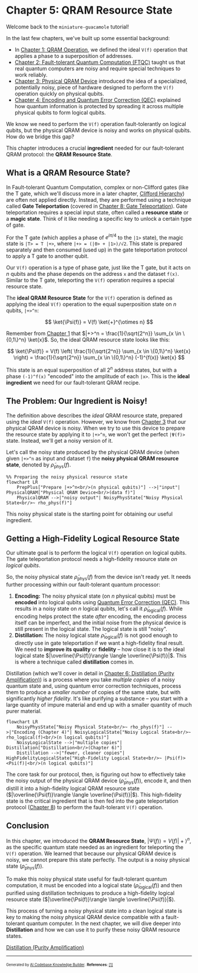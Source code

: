 # Chapter 5: QRAM Resource State

Welcome back to the `miniature-guacamole` tutorial!

In the last few chapters, we've built up some essential background:

- In [Chapter 1: QRAM Operation](01_qram_operation_.md), we defined the ideal `V(f)` operation that applies a phase to a superposition of addresses.
- [Chapter 2: Fault-tolerant Quantum Computation (FTQC)](02_fault_tolerant_quantum_computation__ftqc__.md) taught us that real quantum computers are noisy and require special techniques to work reliably.
- [Chapter 3: Physical QRAM Device](03_physical_qram_device_.md) introduced the idea of a specialized, potentially noisy, piece of hardware designed to perform the `V(f)` operation quickly on physical qubits.
- [Chapter 4: Encoding and Quantum Error Correction (QEC)](04_encoding_and_quantum_error_correction__qec__.md) explained how quantum information is protected by spreading it across multiple physical qubits to form logical qubits.

We know we need to perform the `V(f)` operation fault-tolerantly on logical qubits, but the physical QRAM device is noisy and works on physical qubits. How do we bridge this gap?

This chapter introduces a crucial **ingredient** needed for our fault-tolerant QRAM protocol: the **QRAM Resource State**.

## What is a QRAM Resource State?

In Fault-tolerant Quantum Computation, complex or non-Clifford gates (like the T gate, which we'll discuss more in a later chapter, [Clifford Hierarchy](10_clifford_hierarchy_.md)) are often not applied directly. Instead, they are performed using a technique called **Gate Teleportation** (covered in [Chapter 8: Gate Teleportation](08_gate_teleportation_.md)). Gate teleportation requires a special input state, often called a **resource state** or a **magic state**. Think of it like needing a specific key to unlock a certain type of gate.

For the T gate (which applies a phase of $e^{i\pi/4}$ to the `|1>` state), the magic state is `|T> = T |+>`, where `|+> = (|0> + |1>)/√2`. This state is prepared separately and then consumed (used up) in the gate teleportation protocol to apply a T gate to another qubit.

Our `V(f)` operation is a type of phase gate, just like the T gate, but it acts on $n$ qubits and the phase depends on the address `x` and the dataset `f(x)`. Similar to the T gate, teleporting the `V(f)` operation requires a special resource state.

The **ideal QRAM Resource State** for the `V(f)` operation is defined as applying the ideal `V(f)` operation to the equal superposition state on $n$ qubits, `|+>^n`:

$$
\ket{\Psi(f)} = V(f) \ket{+}^{\otimes n}
$$

Remember from [Chapter 1](01_qram_operation_.md) that $|+>^n = \frac{1}{\sqrt{2^n}} \sum_{x \in \{0,1\}^n} \ket{x}$. So, the ideal QRAM resource state looks like this:

$$
\ket{\Psi(f)} = V(f) \left( \frac{1}{\sqrt{2^n}} \sum_{x \in \{0,1\}^n} \ket{x} \right) = \frac{1}{\sqrt{2^n}} \sum_{x \in \{0,1\}^n} (-1)^{f(x)} \ket{x}
$$

This state is an equal superposition of all $2^n$ address states, but with a phase `(-1)^f(x)` "encoded" into the amplitude of each `|x>`. This is the **ideal ingredient** we need for our fault-tolerant QRAM recipe.

## The Problem: Our Ingredient is Noisy!

The definition above describes the _ideal_ QRAM resource state, prepared using the _ideal_ `V(f)` operation. However, we know from [Chapter 3](03_physical_qram_device_.md) that our physical QRAM device is noisy. When we try to use this device to prepare the resource state by applying it to `|+>^n`, we won't get the perfect `|Ψ(f)>` state. Instead, we'll get a noisy version of it.

Let's call the noisy state produced by the physical QRAM device (when given `|+>^n` as input and dataset `f`) the **noisy physical QRAM resource state**, denoted by $\tilde{\rho}_{\text{phys}}(f)$.

```mermaid
%% Preparing the noisy physical resource state
flowchart LR
    PrepPlus["Prepare |+>^n<br/>(n physical qubits)"] -->|"input"| PhysicalQRAM["Physical QRAM Device<br/>(data f)"]
    PhysicalQRAM -->|"noisy output"| NoisyPhysState["Noisy Physical State<br/>~ rho_phys(f)"]
```

This noisy physical state is the starting point for obtaining our useful ingredient.

## Getting a High-Fidelity Logical Resource State

Our ultimate goal is to perform the logical `V(f)` operation on logical qubits. The gate teleportation protocol needs a high-fidelity resource state _on logical qubits_.

So, the noisy physical state $\tilde{\rho}_{\text{phys}}(f)$ from the device isn't ready yet. It needs further processing within our fault-tolerant quantum processor:

1.  **Encoding:** The noisy physical state (on $n$ physical qubits) must be **encoded** into logical qubits using [Quantum Error Correction (QEC)](04_encoding_and_quantum_error_correction__qec__.md). This results in a noisy state on $n$ logical qubits, let's call it $\tilde{\rho}_{\text{logical}}(f)$. While encoding helps protect the state _after_ encoding, the encoding process itself can be imperfect, and the initial noise from the physical device is still present in the logical state. The logical state is still "noisy".
2.  **Distillation:** The noisy logical state $\tilde{\rho}_{\text{logical}}(f)$ is not good enough to directly use in gate teleportation if we want a high-fidelity final result. We need to **improve its quality** or **fidelity** – how close it is to the ideal logical state $|\overline{\Psi(f)}\rangle \langle \overline{\Psi(f)}|$. This is where a technique called **distillation** comes in.

Distillation (which we'll cover in detail in [Chapter 6: Distillation (Purity Amplification)](06_distillation__purity_amplification__.md)) is a process where you take _multiple copies_ of a noisy quantum state and, using quantum error correction techniques, process them to produce a _smaller number_ of copies of the same state, but with significantly _higher fidelity_. It's like purifying a substance – you start with a large quantity of impure material and end up with a smaller quantity of much purer material.

```code
flowchart LR
    NoisyPhysState["Noisy Physical State<br/>~ rho_phys(f)"] -->|"Encoding (Chapter 4)"| NoisyLogicalState["Noisy Logical State<br/>~ rho_logical(f)<br/>(n logical qubits)"]
    NoisyLogicalState -->|"multiple copies"| Distillation["Distillation<br/>(Chapter 6)"]
    Distillation -->|"fewer, cleaner copies"| HighFidelityLogicalState["High-Fidelity Logical State<br/>~ |Psi(f)><Psi(f)|<br/>(n logical qubits)"]
```

The core task for our protocol, then, is figuring out how to effectively take the noisy output of the physical QRAM device ($\tilde{\rho}_{\text{phys}}(f)$), encode it, and then distill it into a high-fidelity logical QRAM resource state ($|\overline{\Psi(f)}\rangle \langle \overline{\Psi(f)}|$). This high-fidelity state is the critical ingredient that is then fed into the gate teleportation protocol ([Chapter 8](08_gate_teleportation_.md)) to perform the fault-tolerant `V(f)` operation.

## Conclusion

In this chapter, we introduced the **QRAM Resource State**, $|\Psi(f)\rangle = V(f)|+\rangle^n$, as the specific quantum state needed as an ingredient for teleporting the `V(f)` operation. We learned that because our physical QRAM device is noisy, we cannot prepare this state perfectly. The output is a noisy physical state ($\tilde{\rho}_{\text{phys}}(f)$).

To make this noisy physical state useful for fault-tolerant quantum computation, it must be encoded into a logical state ($\tilde{\rho}_{\text{logical}}(f)$) and then purified using distillation techniques to produce a high-fidelity logical resource state ($|\overline{\Psi(f)}\rangle \langle \overline{\Psi(f)}|$).

This process of turning a noisy physical state into a clean logical state is key to making the noisy physical QRAM device compatible with a fault-tolerant quantum computer. In the next chapter, we will dive deeper into **Distillation** and how we can use it to purify these noisy QRAM resource states.

[Distillation (Purity Amplification)](06_distillation__purity_amplification__.md)

---

<sub><sup>Generated by [AI Codebase Knowledge Builder](https://github.com/The-Pocket/Tutorial-Codebase-Knowledge).</sup></sub> <sub><sup>**References**: [[1]](https://github.com/BorissovAnton/miniature-guacamole/blob/561cc0eae83fae19829c1a65c3478067f59cdeef/main.tex)</sup></sub>
